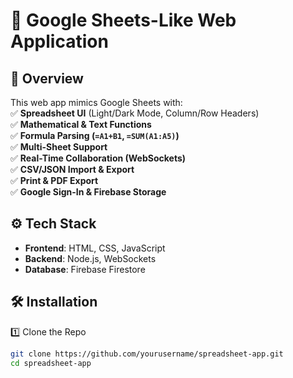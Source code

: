 # 📝 Google Sheets-Like Web Application  

## 🚀 Overview  
This web app mimics Google Sheets with:  
✅ **Spreadsheet UI** (Light/Dark Mode, Column/Row Headers)  
✅ **Mathematical & Text Functions**  
✅ **Formula Parsing (`=A1+B1`, `=SUM(A1:A5)`)**  
✅ **Multi-Sheet Support**  
✅ **Real-Time Collaboration (WebSockets)**  
✅ **CSV/JSON Import & Export**  
✅ **Print & PDF Export**  
✅ **Google Sign-In & Firebase Storage**  

## ⚙️ Tech Stack  
- **Frontend**: HTML, CSS, JavaScript  
- **Backend**: Node.js, WebSockets  
- **Database**: Firebase Firestore  

## 🛠️ Installation  
1️⃣ Clone the Repo  
```sh
git clone https://github.com/yourusername/spreadsheet-app.git
cd spreadsheet-app
